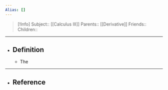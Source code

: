 ```yaml
---
Alias: []
---
```

> [!Info]
> Subject:: [[Calculus III]]
> Parents:: [[Derivative]]
> Friends:: 
> Children:: 
---
- ## Definition
	- The
---
- ## Reference